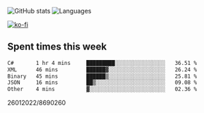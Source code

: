 ![GitHub stats](https://github-readme-stats.vercel.app/api?username=emipa606&theme=github_dark&show_icons=true) 
![Languages](https://github-readme-stats.vercel.app/api/top-langs/?username=emipa606&theme=github_dark&layout=compact)

[![ko-fi](https://ko-fi.com/img/githubbutton_sm.svg)](https://ko-fi.com/G2G55DDYD)

## Spent times this week
<!--START_SECTION:waka-->

```txt
C#       1 hr 4 mins     █████████░░░░░░░░░░░░░░░░   36.51 %
XML      46 mins         ██████▓░░░░░░░░░░░░░░░░░░   26.24 %
Binary   45 mins         ██████▒░░░░░░░░░░░░░░░░░░   25.81 %
JSON     16 mins         ██▒░░░░░░░░░░░░░░░░░░░░░░   09.08 %
Other    4 mins          ▓░░░░░░░░░░░░░░░░░░░░░░░░   02.36 %
```

<!--END_SECTION:waka-->


26012022/8690260

